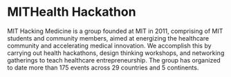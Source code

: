 # MITHealth Hackathon

MIT Hacking Medicine is a group founded at MIT in 2011, comprising of MIT students and community members, aimed at energizing the healthcare community and accelerating medical innovation. We accomplish this by carrying out health hackathons, design thinking workshops, and networking gatherings to teach healthcare entrepreneurship. The group has organized to date more than 175 events across 29 countries and 5 continents. 
